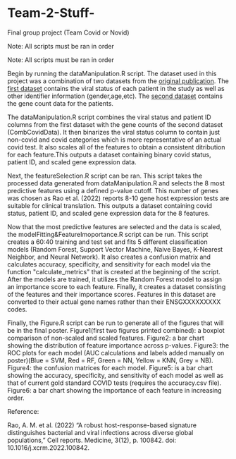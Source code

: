 # Team-2-Stuff-
Final group project (Team Covid or Novid) 

Note: All scripts must be ran in order

Note: All scripts must be ran in order

Begin by running the dataManipulation.R script. The dataset used in this project was a combination of two datasets from the [original publication](https://www.nature.com/articles/s41467-020-19587-y). The [first dataset](https://github.com/czbiohub/covid19-transcriptomics-pathogenesis-diagnostics-results/blob/master/data/metatable_with_viral_status.csv) contains the viral status of each patient in the study as well as other identifier information (gender,age,etc). The [second dataset](https://github.com/czbiohub/covid19-transcriptomics-pathogenesis-diagnostics-results/blob/master/data/swab_gene_counts.csv) contains the gene count data for the patients. 

The dataManipulation.R script combines the viral status and patient ID columns from the first dataset with the gene counts of the second dataset (CombCovidData). It then binarizes the viral status column to contain just non-covid and covid categories which is more representative of an actual covid test. It also scales all of the features to obtain a consistent ditribution for each feature.This outputs a dataset containing binary covid status, patient ID, and scaled gene expression data. 

Next, the featureSelection.R script can be ran. This script takes the processed data generated from dataManipulation.R and selects the 8 most predictive features using a defined p-value cutoff. This number of genes was chosen as Rao et al. (2022) reports 8-10 gene host expression tests are suitable for clinical translation. This outputs a dataset containing covid status, patient ID, and scaled gene expression data for the 8 features.

Now that the most predictive features are selected and the data is scaled, the modelFitting&FeatureImoportance.R script can be run. This script creates a 60:40 training and test set and fits 5 different classification models (Random Forest, Support Vector Machine, Naive Bayes, K-Nearest Neighbor, and Neural Network). It also creates a confusion matrix and calculates accuracy, specificity, and sensitivity for each model via the function "calculate_metrics" that is created at the beginning of the script. After the models are trained, it utilizes the Random Forest model to assign an importance score to each feature. Finally, it creates a dataset consisting of the features and their importance scores. Features in this dataset are converted to their actual gene names rather than their ENSGXXXXXXXXX codes.

Finally, the Figure.R script can be run to generate all of the figures that will be in the final poster. Figure1(first two figures printed combined): a boxplot comparison of non-scaled and scaled features. Figure2: a bar chart showing the distribution of feature importance across p-values. Figure3: the ROC plots for each model (AUC calculations and labels added manually on poster)(Blue = SVM, Red = RF, Green = NN, Yellow = KNN, Grey = NB). Figure4: the confusion matrices for each model. Figure5: is a bar chart showing the accuracy, specificity, and sensitivity of each model as well as that of current gold standard COVID tests (requires the accuracy.csv file). Figure6: a bar chart showing the importance of each feature in increasing order. 

Reference:

Rao, A. M. et al. (2022) “A robust host-response-based signature distinguishes bacterial and viral infections across diverse global populations,” Cell reports. Medicine, 3(12), p. 100842. doi: 10.1016/j.xcrm.2022.100842.
